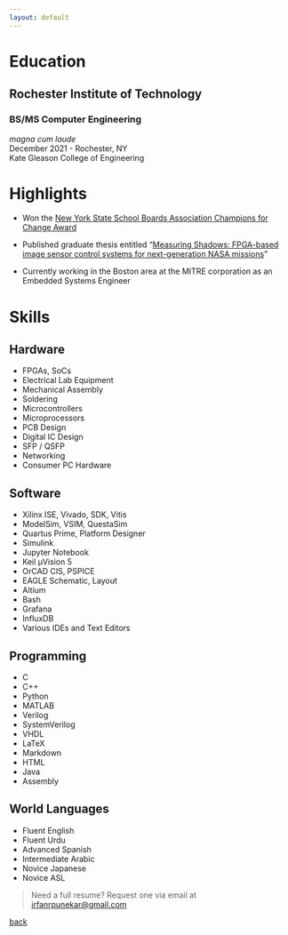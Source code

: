 ```yaml
---
layout: default
---
```


# Education

## **Rochester Institute of Technology**

### BS/MS Computer Engineering

_magna cum laude_  
December 2021 - Rochester, NY  
Kate Gleason College of Engineering  

# Highlights

* Won the [New York State School Boards Association Champions for Change Award](https://www.rit.edu/news/engineering-students-faculty-recognized-as-champions-change)

* Published graduate thesis entitled “[Measuring Shadows: FPGA-based image sensor control systems for next-generation NASA missions](https://repository.rit.edu/theses/11038/)”

* Currently working in the Boston area at the MITRE corporation as an Embedded Systems Engineer

# Skills

## Hardware

* FPGAs, SoCs 
* Electrical Lab Equipment
* Mechanical Assembly 
* Soldering
* Microcontrollers
* Microprocessors
* PCB Design
* Digital IC Design
* SFP / QSFP
* Networking
* Consumer PC Hardware 

## Software

* Xilinx ISE, Vivado, SDK, Vitis
* ModelSim, VSIM, QuestaSim
* Quartus Prime, Platform Designer
* Simulink
* Jupyter Notebook
* Keil &mu;Vision 5 
* OrCAD CIS, PSPICE
* EAGLE Schematic, Layout
* Altium
* Bash
* Grafana
* InfluxDB
* Various IDEs and Text Editors

## Programming

* C
* C++
* Python
* MATLAB
* Verilog
* SystemVerilog
* VHDL
* LaTeX
* Markdown
* HTML
* Java
* Assembly

## World Languages

* Fluent English
* Fluent Urdu
* Advanced Spanish
* Intermediate Arabic
* Novice Japanese
* Novice ASL

> Need a full resume? Request one via email at [irfanrpunekar@gmail.com](mailto:irfanrpunekar@gmail.com)

[back](./)